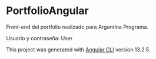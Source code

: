 # PortfolioAngular
Front-end del portfolio realizado para Argentina Programa.

Usuario y contraseña: User 

This project was generated with [Angular CLI](https://github.com/angular/angular-cli) version 13.2.5.
